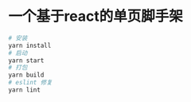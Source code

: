 # 一个基于react的单页脚手架

```bash
# 安装
yarn install
# 启动
yarn start
# 打包
yarn build
# eslint 修复
yarn lint
```
